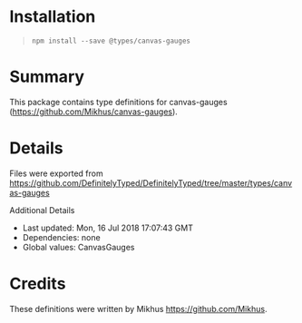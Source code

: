# Installation
> `npm install --save @types/canvas-gauges`

# Summary
This package contains type definitions for canvas-gauges (https://github.com/Mikhus/canvas-gauges).

# Details
Files were exported from https://github.com/DefinitelyTyped/DefinitelyTyped/tree/master/types/canvas-gauges

Additional Details
 * Last updated: Mon, 16 Jul 2018 17:07:43 GMT
 * Dependencies: none
 * Global values: CanvasGauges

# Credits
These definitions were written by Mikhus <https://github.com/Mikhus>.
